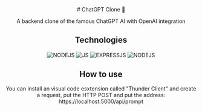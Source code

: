 <div align="center">
# ChatGPT Clone 🤖

A backend clone of the famous ChatGPT AI with OpenAI integration

## Technologies

<img align="center" alt="NODEJS" src="https://img.shields.io/badge/Node.js-43853D?style=for-the-badge&logo=node.js&logoColor=white" />
<img align="center" alt="JS" src="https://img.shields.io/badge/JavaScript-F7DF1E?style=for-the-badge&logo=javascript&logoColor=black" />
<img align="center" alt="EXPRESSJS" src="https://img.shields.io/badge/Express.js-404D59?style=for-the-badge" />
<img align="center" alt="NODEJS" src="https://img.shields.io/badge/Node.js-43853D?style=for-the-badge&logo=node.js&logoColor=white" />

## How to use

 You can install an visual code esxtension called "Thunder Client" and create a request, put the HTTP POST and put the address: https://localhost:5000/api/prompt

</div>
